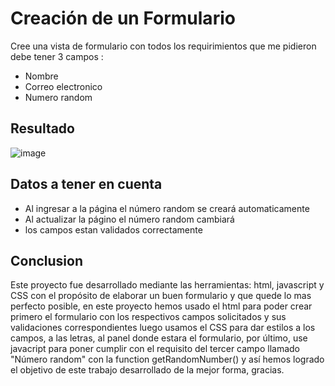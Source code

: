 # Creación de un Formulario
Cree una vista de formulario con todos los requirimientos que me pidieron debe tener 3 campos :

- Nombre
- Correo electronico
- Numero random

## Resultado

![image](https://user-images.githubusercontent.com/125482171/219109873-a37c00b3-2ca1-4b31-828d-ad519adb089a.png)

## Datos a tener en cuenta
- Al ingresar a la página el número random se creará automaticamente
- Al actualizar la págino el número random cambiará
- los campos estan validados correctamente

## Conclusion
Este proyecto fue desarrollado mediante las herramientas: html, javascript y CSS con el propósito de elaborar un buen formulario y que quede lo mas perfecto posible,
en este proyecto hemos usado el html para poder crear primero el formulario con los respectivos campos solicitados y sus validaciones correspondientes luego usamos el
CSS para dar estilos a los campos, a las letras, al panel donde estara el formulario, por último, use javacript para poner cumplir con el requisito del tercer campo llamado
"Número random" con la function getRandomNumber() y así hemos logrado el objetivo de este trabajo desarrollado de la mejor forma, gracias.





